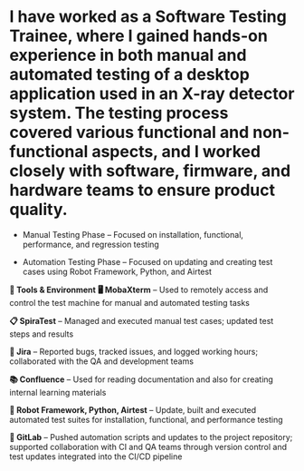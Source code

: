 #  I have worked as a Software Testing Trainee, where I gained hands-on experience in both manual and automated testing of a desktop application used in an X-ray detector system. The testing process covered various functional and non-functional aspects, and I worked closely with software, firmware, and hardware teams to ensure product quality.
- Manual Testing Phase – Focused on installation, functional, performance, and regression testing

- Automation Testing Phase – Focused on updating and creating test cases using Robot Framework, Python, and Airtest

**🧰 Tools & Environment**
**🖥️ MobaXterm** – Used to remotely access and control the test machine for manual and automated testing tasks

**📋 SpiraTest** – Managed and executed manual test cases; updated test steps and results

**🐞 Jira** – Reported bugs, tracked issues, and logged working hours; collaborated with the QA and development teams

**📚 Confluence** – Used for reading documentation and also for creating internal learning materials

**🧪 Robot Framework, Python, Airtest** – Update, built and executed automated test suites for installation, functional, and performance testing

**🧬 GitLab** – Pushed automation scripts and updates to the project repository; supported collaboration with CI and QA teams through version control and test updates integrated into the CI/CD pipeline
